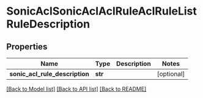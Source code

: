 # SonicAclSonicAclAclRuleAclRuleListRuleDescription

## Properties
Name | Type | Description | Notes
------------ | ------------- | ------------- | -------------
**sonic_acl_rule_description** | **str** |  | [optional] 

[[Back to Model list]](../README.md#documentation-for-models) [[Back to API list]](../README.md#documentation-for-api-endpoints) [[Back to README]](../README.md)


